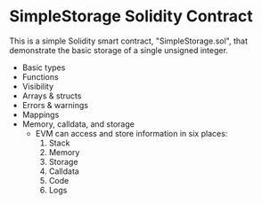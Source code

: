 # SimpleStorage Solidity Contract

This is a simple Solidity smart contract, "SimpleStorage.sol", that demonstrate the basic storage of a single unsigned integer.

- Basic types
- Functions
- Visibility
- Arrays & structs
- Errors & warnings
- Mappings
- Memory, calldata, and storage
  - EVM can access and store information in six places:
      1. Stack
      2. Memory
      3. Storage
      4. Calldata
      5. Code
      6. Logs
